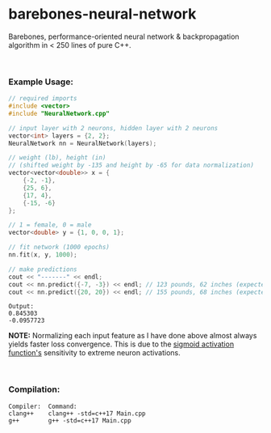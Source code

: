 # barebones-neural-network
Barebones, performance-oriented neural network & backpropagation algorithm in &lt; 250 lines of pure C++.

<br>

### Example Usage:
```C++
// required imports
#include <vector>
#include "NeuralNetwork.cpp"
```
```C++
// input layer with 2 neurons, hidden layer with 2 neurons
vector<int> layers = {2, 2};
NeuralNetwork nn = NeuralNetwork(layers);

// weight (lb), height (in)
// (shifted weight by -135 and height by -65 for data normalization)
vector<vector<double>> x = { 
    {-2, -1},
    {25, 6},
    {17, 4},
    {-15, -6}
};

// 1 = female, 0 = male
vector<double> y = {1, 0, 0, 1};

// fit network (1000 epochs)
nn.fit(x, y, 1000);

// make predictions
cout << "-------" << endl;
cout << nn.predict({-7, -3}) << endl; // 123 pounds, 62 inches (expected value = 1)
cout << nn.predict({20, 20}) << endl; // 155 pounds, 68 inches (expected value = 0)
```
```
Output:
0.845303
-0.0957723
```
**NOTE:** Normalizing each input feature as I have done above almost always yields faster loss convergence. This is due to the [sigmoid activation function's](https://en.wikipedia.org/wiki/Sigmoid_function) sensitivity to extreme neuron activations.

<br>

### Compilation:
```
Compiler:  Command:
clang++    clang++ -std=c++17 Main.cpp
g++        g++ -std=c++17 Main.cpp
```
